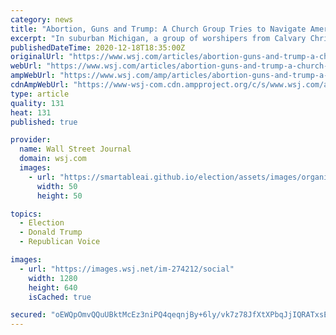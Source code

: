 ```yaml
---
category: news
title: "Abortion, Guns and Trump: A Church Group Tries to Navigate America’s Divisions"
excerpt: "In suburban Michigan, a group of worshipers from Calvary Christian Reformed Church sought understanding through dialogue. Sometimes it was tough going. ‘My soul is hurting,’ one member lamented."
publishedDateTime: 2020-12-18T18:35:00Z
originalUrl: "https://www.wsj.com/articles/abortion-guns-and-trump-a-church-group-tries-to-navigate-americas-divisions-11608298552"
webUrl: "https://www.wsj.com/articles/abortion-guns-and-trump-a-church-group-tries-to-navigate-americas-divisions-11608298552"
ampWebUrl: "https://www.wsj.com/amp/articles/abortion-guns-and-trump-a-church-group-tries-to-navigate-americas-divisions-11608298552"
cdnAmpWebUrl: "https://www-wsj-com.cdn.ampproject.org/c/s/www.wsj.com/amp/articles/abortion-guns-and-trump-a-church-group-tries-to-navigate-americas-divisions-11608298552"
type: article
quality: 131
heat: 131
published: true

provider:
  name: Wall Street Journal
  domain: wsj.com
  images:
    - url: "https://smartableai.github.io/election/assets/images/organizations/wsj.com-50x50.jpg"
      width: 50
      height: 50

topics:
  - Election
  - Donald Trump
  - Republican Voice

images:
  - url: "https://images.wsj.net/im-274212/social"
    width: 1280
    height: 640
    isCached: true

secured: "oEWQpOmvQQuUBktMcEz3niPQ4qeqnjBy+6ly/vk7z78JfXtXPbqJjIQRATxsEcvNcdWG2YNGFiYfbcdyiuUm058tZFj4Rz/VXqpHG3U86WIjHdWoTV2ylJcf1J6cwb031zrqwgq3/sBDk1Wq36LfPkjZfd7UwzjBcOAzocW/l9P7+bRQJZzHcs9BvAbV7G2rFZVLIDZ1xISssuvdTe5/qLAxxy2V9Nhe93v1JcWGxfEWXYx+aj/j2ThyYdjn3gNEex8dw38prBM82hxBAwdxL+4BYHRqsLLJhyO+0zI6//LOBsLuKM4ttn7EhGq104xYSWdPBQEox9uioE+8BVrS5VMyht3ZTA0rPpWoAD7021E=;GS99StDb3ERlXgqlga7EIw=="
---
```


